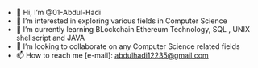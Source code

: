 - 👋 Hi, I’m @01-Abdul-Hadi
- 👀 I’m interested in exploring various fields in Computer Science
- 🌱 I’m currently learning BLockchain Ethereum Technology, SQL , UNIX shellscript and JAVA
- 💞️ I’m looking to collaborate on any Computer Science related fields
- 📫 How to reach me  [e-mail]: abdulhadi12235@gmail.com

<!---
01-Abdul-Hadi/01-Abdul-Hadi is a ✨ special ✨ repository because its `README.md` (this file) appears on your GitHub profile.
You can click the Preview link to take a look at your changes.
--->
